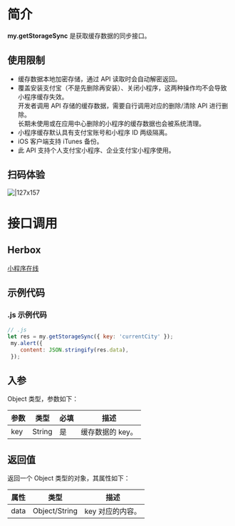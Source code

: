 # 简介
**my.getStorageSync** 是获取缓存数据的同步接口。

## 使用限制

- 缓存数据本地加密存储，通过 API 读取时会自动解密返回。
- 覆盖安装支付宝（不是先删除再安装）、关闭小程序，这两种操作均不会导致小程序缓存失效。<br />开发者调用 API 存储的缓存数据，需要自行调用对应的删除/清除 API 进行删除。<br />长期未使用或在应用中心删除的小程序的缓存数据也会被系统清理。
- 小程序缓存默认具有支付宝账号和小程序 ID 两级隔离。
- iOS 客户端支持 iTunes 备份。
- 此 API 支持个人支付宝小程序、企业支付宝小程序使用。

## 扫码体验
![|127x157](https://gw.alipayobjects.com/zos/skylark-tools/public/files/ba4bc193ccca7852332a6b37005e0bdc.jpeg#align=left&display=inline&height=157&margin=%5Bobject%20Object%5D&originHeight=157&originWidth=127&status=done&style=none&width=127)

# 接口调用

## Herbox
[小程序在线](https://herbox-embed.alipay.com/s/doc-storage?&chInfo=openhome-doc) 

## 示例代码

### .js 示例代码
```javascript
// .js
let res = my.getStorageSync({ key: 'currentCity' });
 my.alert({
    content: JSON.stringify(res.data),
 });
```

## 入参

Object 类型，参数如下：

| **参数** | **类型** | **必填** | **描述** |
| --- | --- | --- | --- |
| key | String | 是 | 缓存数据的 key。 |


## 返回值

返回一个 Object 类型的对象，其属性如下：

| **属性** | **类型** | **描述** |
| --- | --- | --- |
| data | Object/String | key 对应的内容。 |

